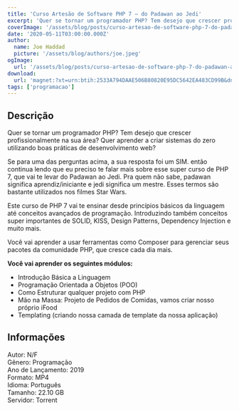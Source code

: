 ```yaml
---
title: 'Curso Artesão de Software PHP 7 – do Padawan ao Jedi'
excerpt: 'Quer se tornar um programador PHP? Tem desejo que crescer profissionalmente na sua área? Quer aprender a criar sistemas do zero utilizando boas práticas de desenvolvimento web?  Se para uma das perguntas acima, a sua resposta foi um SIM. então continua lendo que eu preciso te falar ma'
coverImage: '/assets/blog/posts/curso-artesao-de-software-php-7-do-padawan-ao-jedi.jpg'
date: '2020-05-11T03:00:00.000Z'
author:
  name: Joe Haddad
  picture: '/assets/blog/authors/joe.jpeg'
ogImage:
  url: '/assets/blog/posts/curso-artesao-de-software-php-7-do-padawan-ao-jedi.jpg'
download:
  url: 'magnet:?xt=urn:btih:2533A794DAAE506B80820E95DC5642EA483CD99B&dn=artesao-de-software-php-7-do-padawan-ao-jedi&tr=udp%3a%2f%2ftracker.openbittorrent.com%3a1337%2fannounce&tr=udp%3a%2f%2ftracker.opentrackr.org%3a1337%2fannounce'
tags: ['programacao']
---
```

<h2>Descrição</h2>
<p></p><p>Quer se tornar um programador PHP? Tem desejo que crescer profissionalmente na sua área? Quer aprender a criar sistemas do zero utilizando boas práticas de desenvolvimento web?</p><p>Se para uma das perguntas acima, a sua resposta foi um SIM. então continua lendo que eu preciso te falar mais sobre esse super curso de PHP 7, que vai te levar do Padawan ao Jedi. Pra quem não sabe, padawan significa aprendiz/iniciante e jedi significa um mestre. Esses termos são bastante utilizados nos filmes Star Wars.</p><p>Este curso de PHP 7 vai te ensinar desde princípios básicos da linguagem até conceitos avançados de programação. Introduzindo também conceitos super importantes de SOLID, KISS, Design Patterns, Dependency Injection e muito mais.</p><p>Você vai aprender a usar ferramentas como Composer para gerenciar seus pacotes da comunidade PHP, que cresce cada dia mais.</p><p><strong>Você vai aprender os seguintes módulos:</strong></p><ul><li>Introdução Básica a Linguagem</li><li>Programação Orientada a Objetos (POO)</li><li>Como Estruturar qualquer projeto com PHP</li><li>Mão na Massa: Projeto de Pedidos de Comidas, vamos criar nosso próprio iFood</li><li>Templating (criando nossa camada de template da nossa aplicação)</li></ul><h2>Informações</h2><p>Autor: N/F<br/>Gênero: Programação<br/>Ano de Lançamento: 2019<br/>Formato: MP4<br/>Idioma: Português<br/>Tamanho: 22.10 GB<br/>Servidor: Torrent</p>